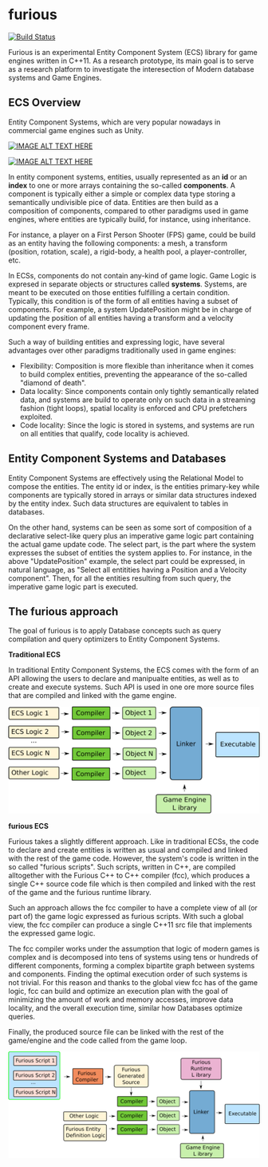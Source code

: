 # furious
[![Build Status](https://travis-ci.org/ArnauPrat/furious.svg?branch=master)](https://travis-ci.org/ArnauPrat/furious)

Furious is an experimental Entity Component System  (ECS) library for game engines written in C++11. As a research prototype, its main goal is to serve as a research platform to investigate the interesection of Modern database systems and Game Engines. 

## ECS Overview

Entity Component Systems, which are very popular nowadays in commercial game engines such as Unity.

[![IMAGE ALT TEXT HERE](https://img.youtube.com/vi/0_Byw9UMn9g/0.jpg)](https://www.youtube.com/watch?v=0_Byw9UMn9g)

[![IMAGE ALT TEXT HERE](https://img.youtube.com/vi/p65Yt20pw0g/0.jpg)](https://www.youtube.com/watch?v=p65Yt20pw0g)

In entity component systems, entities, usually represented as an **id** or an **index** to one or more arrays containing the so-called **components**. A component is typically either a simple or complex data type storing a semantically undivisible pice of data. Entities are then build as a composition of components, compared to other paradigms used in game engines, where entities are typically build, for instance, using inheritance. 

For instance, a player on a First Person Shooter (FPS) game, could be build as an entity having the following components: a mesh, a transform (position, rotation, scale), a rigid-body, a health pool, a player-controller, etc.

In ECSs, components do not contain any-kind of game logic. Game Logic is expresed in separate objects or structures called **systems**. Systems, are meant to be executed on those entities fulfilling a certain condition. Typically, this condition is of the form of all entities having a subset of components. For example, a system UpdatePosition might be in charge of updating the position of all entities having a transform and a velocity component every frame.

Such a way of building entities and expressing logic, have several advantages over other paradigms traditionally used in game engines:
* Flexibility: Composition is more flexible than inheritance when it comes to build complex entities, preventing the appearance of the so-called "diamond of death".
* Data locality: Since components contain only tightly semantically related data, and systems are build to operate only on such data in a streaming fashion (tight loops), spatial locality is enforced and CPU prefetchers exploited.
* Code locality: Since the logic is stored in systems, and systems are run on all entities that qualify, code locality is achieved.

## Entity Component Systems and Databases

Entity Component Systems are effectively using the Relational Model to compose the entities. The entity id or index, is the entities primary-key while components are typically stored in arrays or similar data structures indexed by the entity index. Such data structures are equivalent to tables in databases. 

On the other hand, systems can be seen as some sort of composition of a declarative select-like query plus an imperative game logic part containing the actual game update code. The select part, is the part where the system expresses the subset of entities the system applies to. For instance, in the above "UpdatePosition" example, the select part could be expressed, in natural language, as "Select all entitities having a Position and a Velocity component". Then, for all the entities resulting from such query, the imperative game logic part is executed. 

## The furious approach

The goal of furious is to apply Database concepts such as query compilation and query optimizers to Entity Component Systems. 

**Traditional ECS**

In traditional Entity Component Systems, the ECS comes with the form of an API allowing the users to declare and manipualte entities, as well as to create and execute systems. Such API is used in one ore more source files that are compiled and linked with the game engine. 


![](figures/traditional.png)

**furious ECS**

Furious takes a slightly different approach. Like in traditional ECSs, the code to declare and create entities is written as usual and compiled and linked with the rest of the game code. However, the system's code is written in the so called "furious scripts". Such scripts, written in C++, are compiled alltogether with the Furious C++ to C++ compiler (fcc), which produces a single C++ source code file which is then compiled and linked with the rest of the game and the furious runtime library.

Such an approach allows the fcc compiler to have a complete view of all (or part of) the game logic expressed as furious scripts. With such a global view, the fcc compiler can produce a single C++11 src file that implements the expressed game logic. 

The fcc compiler works under the assumption that logic of modern games is complex and is decomposed into tens of systems using tens or hundreds of different components, forming a complex bipartite graph between systems and components. 
Finding the optimal execution order of such systems is not trivial. For this reason and thanks to the global view fcc has of the game logic, fcc can build and optimize an execution plan with the goal of minimizing the amount of work and memory accesses, improve data locality, and the overall execution time, similar how Databases optimize queries. 

Finally, the produced source file can be linked with the rest of the game/engine and the code called from the game loop.

![](figures/furious.png)
